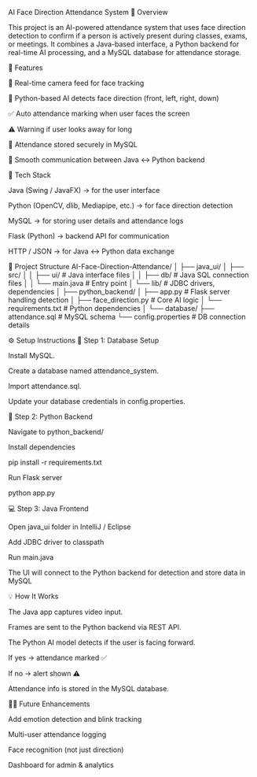AI Face Direction Attendance System
🧠 Overview

This project is an AI-powered attendance system that uses face direction detection to confirm if a person is actively present during classes, exams, or meetings.
It combines a Java-based interface, a Python backend for real-time AI processing, and a MySQL database for attendance storage.

🚀 Features

🎥 Real-time camera feed for face tracking

🧠 Python-based AI detects face direction (front, left, right, down)

✅ Auto attendance marking when user faces the screen

⚠️ Warning if user looks away for long

💾 Attendance stored securely in MySQL

🔗 Smooth communication between Java ↔ Python backend

🧩 Tech Stack

Java (Swing / JavaFX) → for the user interface

Python (OpenCV, dlib, Mediapipe, etc.) → for face direction detection

MySQL → for storing user details and attendance logs

Flask (Python) → backend API for communication

HTTP / JSON → for Java ↔ Python data exchange

🧱 Project Structure
AI-Face-Direction-Attendance/
│
├── java_ui/
│   ├── src/
│   │   ├── ui/              # Java interface files
│   │   ├── db/              # Java SQL connection files
│   │   └── main.java        # Entry point
│   └── lib/                 # JDBC drivers, dependencies
│
├── python_backend/
│   ├── app.py               # Flask server handling detection
│   ├── face_direction.py    # Core AI logic
│   └── requirements.txt     # Python dependencies
│
└── database/
    ├── attendance.sql       # MySQL schema
    └── config.properties    # DB connection details

⚙️ Setup Instructions
🔧 Step 1: Database Setup

Install MySQL.

Create a database named attendance_system.

Import attendance.sql.

Update your database credentials in config.properties.

🧠 Step 2: Python Backend

Navigate to python_backend/

Install dependencies

pip install -r requirements.txt


Run Flask server

python app.py

💻 Step 3: Java Frontend

Open java_ui folder in IntelliJ / Eclipse

Add JDBC driver to classpath

Run main.java

The UI will connect to the Python backend for detection and store data in MySQL

💡 How It Works

The Java app captures video input.

Frames are sent to the Python backend via REST API.

The Python AI model detects if the user is facing forward.

If yes → attendance marked ✅

If no → alert shown ⚠️

Attendance info is stored in the MySQL database.

🧑‍💻 Future Enhancements

Add emotion detection and blink tracking

Multi-user attendance logging

Face recognition (not just direction)

Dashboard for admin & analytics
